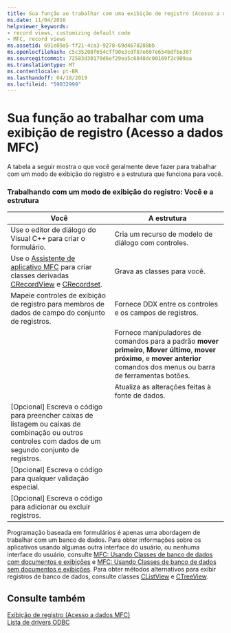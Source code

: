```yaml
---
title: Sua função ao trabalhar com uma exibição de registro (Acesso a dados MFC)
ms.date: 11/04/2016
helpviewer_keywords:
- record views, customizing default code
- MFC, record views
ms.assetid: 691e89a5-ff21-4ca3-9278-69d4678288bb
ms.openlocfilehash: c5c35208f654cff90e3cdf87e697e654bdfbe307
ms.sourcegitcommit: 72583d30170d6ef29ea5c6848dc00169f2c909aa
ms.translationtype: MT
ms.contentlocale: pt-BR
ms.lasthandoff: 04/18/2019
ms.locfileid: "59032999"
---
```

# <a name="your-role-in-working-with-a-record-view--mfc-data-access"></a>Sua função ao trabalhar com uma exibição de registro (Acesso a dados MFC)

A tabela a seguir mostra o que você geralmente deve fazer para trabalhar com um modo de exibição do registro e a estrutura que funciona para você.

### <a name="working-with-a-record-view-you-and-the-framework"></a>Trabalhando com um modo de exibição do registro: Você e a estrutura

|Você|A estrutura|
|---------|-------------------|
|Use o editor de diálogo do Visual C++ para criar o formulário.|Cria um recurso de modelo de diálogo com controles.|
|Use o [Assistente de aplicativo MFC](../mfc/reference/database-support-mfc-application-wizard.md) para criar classes derivadas [CRecordView](../mfc/reference/crecordview-class.md) e [CRecordset](../mfc/reference/crecordset-class.md).|Grava as classes para você.|
|Mapeie controles de exibição de registro para membros de dados de campo do conjunto de registros.|Fornece DDX entre os controles e os campos de registros.|
||Fornece manipuladores de comandos para a padrão **mover primeiro**, **Mover último**, **mover próximo**, e **mover anterior** comandos dos menus ou barra de ferramentas botões.|
||Atualiza as alterações feitas à fonte de dados.|
|[Opcional] Escreva o código para preencher caixas de listagem ou caixas de combinação ou outros controles com dados de um segundo conjunto de registros.||
|[Opcional] Escreva o código para qualquer validação especial.||
|[Opcional] Escreva o código para adicionar ou excluir registros.||

Programação baseada em formulários é apenas uma abordagem de trabalhar com um banco de dados. Para obter informações sobre os aplicativos usando algumas outra interface do usuário, ou nenhuma interface do usuário, consulte [MFC: Usando Classes de banco de dados com documentos e exibições](../data/mfc-using-database-classes-with-documents-and-views.md) e [MFC: Usando Classes de banco de dados sem documentos e exibições](../data/mfc-using-database-classes-without-documents-and-views.md). Para obter métodos alternativos para exibir registros de banco de dados, consulte classes [CListView](../mfc/reference/clistview-class.md) e [CTreeView](../mfc/reference/ctreeview-class.md).

## <a name="see-also"></a>Consulte também

[Exibição de registro (Acesso a dados MFC)](../data/record-views-mfc-data-access.md)<br/>
[Lista de drivers ODBC](../data/odbc/odbc-driver-list.md)